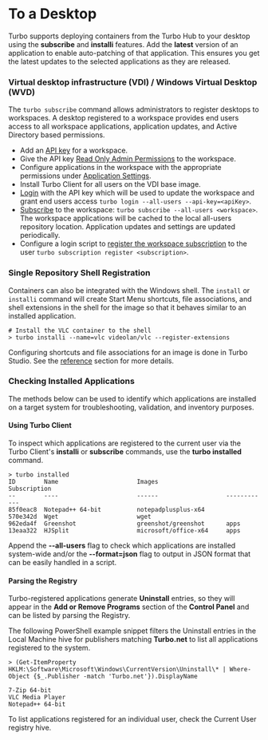 # To a Desktop

Turbo supports deploying containers from the Turbo Hub to your desktop using the **subscribe** and **installi** features. Add the **latest** version of an application to enable auto-patching of that application. This ensures you get the latest updates to the selected applications as they are released.

### Virtual desktop infrastructure (VDI) / Windows Virtual Desktop (WVD)

The `turbo subscribe` command allows administrators to register desktops to workspaces. A desktop registered to a workspace provides end users access to all workspace applications, application updates, and Active Directory based permissions.

- Add an [API key](/server/administration/hub.html#managing-api-keys) for a workspace.
- Give the API key [Read Only Admin Permissions](/server/administration/workspaces.html#workspace-users) to the workspace.
- Configure applications in the workspace with the appropriate permissions under [Application Settings](/server/administration/workspaces.html#workspace-applications).
- Install Turbo Client for all users on the VDI base image.
- [Login](/reference/command-line/login) with the API key which will be used to update the workspace and grant end users access `turbo login --all-users --api-key=<apiKey>`.
- [Subscribe](/reference/command-line/subscribe) to the workspace: `turbo subscribe --all-users <workspace>`. The workspace applications will be cached to the local all-users repository location. Application updates and settings are updated periodically.
- Configure a login script to [register the workspace subscription](/reference/command-line/subscription) to the user `turbo subscription register <subscription>`.

### Single Repository Shell Registration

Containers can also be integrated with the Windows shell. The `install` or `installi` command will create Start Menu shortcuts, file associations, and shell extensions in the shell for the image so that it behaves similar to an installed application.

```
# Install the VLC container to the shell
> turbo installi --name=vlc videolan/vlc --register-extensions
```

Configuring shortcuts and file associations for an image is done in Turbo Studio. See the [reference](/studio/working-with-turbo-studio/desktop) section for more details.

### Checking Installed Applications

The methods below can be used to identify which applications are installed on a target system for troubleshooting, validation, and inventory purposes.

#### Using Turbo Client

To inspect which applications are registered to the current user via the Turbo Client's **installi** or **subscribe** commands, use the **turbo installed** command.

```
> turbo installed
ID        Name                      Images                   Subscription
--        ----                      ------                   ------------
85f0eac8  Notepad++ 64-bit          notepadplusplus-x64
570e342d  Wget                      wget
962eda4f  Greenshot                 greenshot/greenshot      apps
13eaa322  HJSplit                   microsoft/office-x64     apps
```

Append the **--all-users** flag to check which applications are installed system-wide and/or the **--format=json** flag to output in JSON format that can be easily handled in a script.

#### Parsing the Registry

Turbo-registered applications generate __Uninstall__ entries, so they will appear in the __Add or Remove Programs__ section of the __Control Panel__ and can be listed by parsing the Registry.

The following PowerShell example snippet filters the Uninstall entries in the Local Machine hive for publishers matching __Turbo.net__ to list all applications registered to the system.

```
> (Get-ItemProperty HKLM:\Software\Microsoft\Windows\CurrentVersion\Uninstall\* | Where-Object {$_.Publisher -match 'Turbo.net'}).DisplayName

7-Zip 64-bit
VLC Media Player
Notepad++ 64-bit
```

To list applications registered for an individual user, check the Current User registry hive.